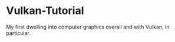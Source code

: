 # Vulkan-Tutorial

My first dwelling into computer graphics overall and with Vulkan, in particular.

